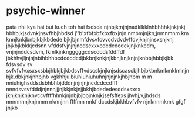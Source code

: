  # psychic-winner
pata nhi kya hai but kuch toh hai
fsdsda
njnbjk;njnjnadklkklnhbhhhkjnkjnkj
 hbhb;kjsdvnkjnsvfhbjhbdsd
 j''b'xfbfxbfxbxfbxjnjn
 nmbmjnjkn;jnmnmnm km knnjknkjbnbjkbjkbdede
 bjkjbjnmfdvsvfcvvcdvdvdvffdvjknjnjnsxsnjknj jbjkbjkbkkjcdsnn
  vfddsfvjnjnjncdscxxxcdcdcdcdckjnjknkcdm, vnjnjnddcsdvm, lkmlkjnkngggggcdscdcdsfddffdf
 jbkhhvjljnjnjnbihbhhbcdcdcdcdjbkbnjknkjnjkbnjknjknjnjknbbjhbbjkjbk
 fdsvsdv sv svfvfvfvxsxsxsbbjhbkjbjkbdsvffvdscskjnjknjsdscascbjhbjbkbnkmkmklmlnjnbjk.dbkjnkjnhbjhb
vgkhhjuibiuhiuhiuhuhnjnjnjnkjhbjhbm m m nniuhighsddsdsbhbhbjdddnjnjnjnjncdcdccdfff
nnndsvsvfdddjnjnnnjjjnjkkjnkjnjjbkhjbdededesddsxsxsx
jknjknjknjknvccvffffhhnkjnjnbjbjbbjnknjkjsefsffexs
jhvhj,v,jhdsds
nnnnnnnjknjnmm nknnjnn ffffmn nnkf
dccdskjbkhbvfvfv
njnknnmkmk
gfgf
jnjkb
